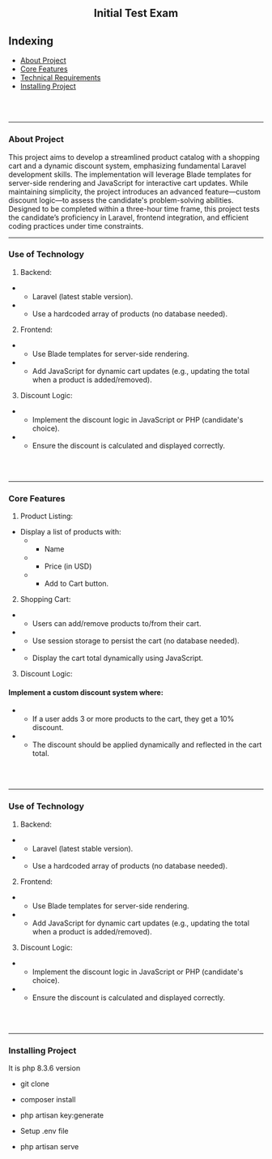 <p align="center">
 <!-- <img width="100px" src="./public/frontend/img/1.png" align="center" alt="Logo" /> -->
 <h2 align="center">Initial Test Exam</h2>
 <p align="center"></p>
</p>


## Indexing
- [About Project](#about)
- [Core Features](#features)
- [Technical Requirements](#technology)
- [Installing  Project](#installing)


<br>
<br>

<hr>

### About Project <a name="about"></a>
This project aims to develop a streamlined product catalog with a shopping cart and a dynamic discount system, emphasizing fundamental Laravel development skills. The implementation will leverage Blade templates for server-side rendering and JavaScript for interactive cart updates. While maintaining simplicity, the project introduces an advanced feature—custom discount logic—to assess the candidate's problem-solving abilities. Designed to be completed within a three-hour time frame, this project tests the candidate’s proficiency in Laravel, frontend integration, and efficient coding practices under time constraints.

<hr>

### Use of Technology <a name="technology"></a>

1. Backend:
  - - Laravel (latest stable version).
  - - Use a hardcoded array of products (no database needed).

2. Frontend:
  - - Use Blade templates for server-side rendering.
  - - Add JavaScript for dynamic cart updates (e.g., updating the total when a product is added/removed).

3. Discount Logic:
  - - Implement the discount logic in JavaScript or PHP (candidate's choice).
  - - Ensure the discount is calculated and displayed correctly.

<br>
<br>


<hr>

### Core Features <a name="features"></a>
 
1. Product Listing:

- Display a list of products with:
  - - Name
  - - Price (in USD)
  - - Add to Cart button.

2. Shopping Cart:
  - - Users can add/remove products to/from their cart.
  - - Use session storage to persist the cart (no database needed).
  - - Display the cart total dynamically using JavaScript.

3. Discount Logic:
#### Implement a custom discount system where:
  - - If a user adds 3 or more products to the cart, they get a 10% discount.
  - - The discount should be applied dynamically and reflected in the cart total.
<br>
<br>

<hr>

### Use of Technology <a name="technology"></a>

1. Backend:
  - - Laravel (latest stable version).
  - - Use a hardcoded array of products (no database needed).

2. Frontend:
  - - Use Blade templates for server-side rendering.
  - - Add JavaScript for dynamic cart updates (e.g., updating the total when a product is added/removed).

3. Discount Logic:
  - - Implement the discount logic in JavaScript or PHP (candidate's choice).
  - - Ensure the discount is calculated and displayed correctly.

<br>
<br>
<hr>

### Installing Project <a name="installing"></a>
It is php 8.3.6 version
- git clone
- composer install
- php artisan key:generate
- Setup .env file 

- php artisan serve